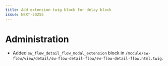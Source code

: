 ```yaml
---
title: Add extension twig block for delay block
issue: NEXT-20255
---
```

# Administration
* Added `sw_flow_detail_flow_modal_extension` block in `/module/sw-flow/view/detail/sw-flow-detail-flow/sw-flow-detail-flow.html.twig`.
